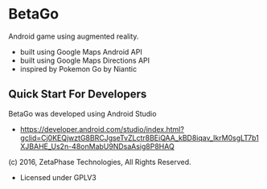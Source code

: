 # BetaGo
Android game using augmented reality.
 - built using Google Maps Android API
 - built using Google Maps Directions API
 - inspired by Pokemon Go by Niantic

## Quick Start For Developers

BetaGo was developed using Android Studio
 - https://developer.android.com/studio/index.html?gclid=Cj0KEQjwztG8BRCJgseTvZLctr8BEiQAA_kBD8iqav_IkrM0sgLT7b1XJBAHE_Us2n-48onMabU9NDsaAsig8P8HAQ

(c) 2016, ZetaPhase Technologies, All Rights Reserved.
- Licensed under GPLV3
